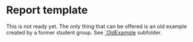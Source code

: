 # Report template

This is not ready yet. The only thing that can be offered is an old example
created by a former student group. See [`OldExample](OldExample) subfolder.
